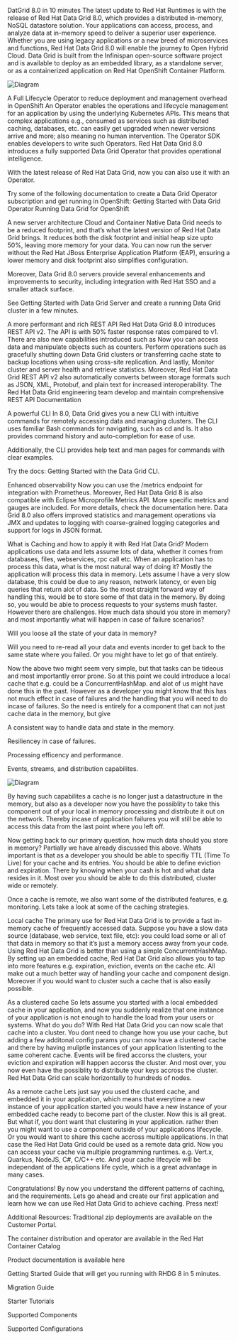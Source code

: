 DatGrid 8.0 in 10 minutes
The latest update to Red Hat Runtimes is with the release of Red Hat Data Grid 8.0, which provides a distributed in-memory, NoSQL datastore solution. Your applications can access, process, and analyze data at in-memory speed to deliver a superior user experience. Whether you are using legacy applications or a new breed of microservices and functions, Red Hat Data Grid 8.0 will enable the journey to Open Hybrid Cloud. Data Grid is built from the Infinispan open-source software project and is available to deploy as an embedded library, as a standalone server, or as a containerized application on Red Hat OpenShift Container Platform.

![Diagram](docs/images/dg8.png)

A Full Lifecycle Operator to reduce deployment and management overhead in OpenShift
An Operator enables the operations and lifecycle management for an application by using the underlying Kubernetes APIs. This means that complex applications e.g., consumed as services such as distributed caching, databases, etc. can easily get upgraded when newer versions arrive and more; also meaning no human intervention. The Operator SDK enables developers to write such Operators. Red Hat Data Grid 8.0 introduces a fully supported Data Grid Operator that provides operational intelligence.

With the latest release of Red Hat Data Grid, now you can also use it with an Operator.

Try some of the following documentation to create a Data Grid Operator subscription and get running in OpenShift: Getting Started with Data Grid Operator Running Data Grid for OpenShift

A new server architecture
Cloud and Container Native Data Grid needs to be a reduced footprint, and that’s what the latest version of Red Hat Data Grid brings. It reduces both the disk footprint and initial heap size upto 50%, leaving more memory for your data. You can now run the server without the Red Hat JBoss Enterprise Application Platform (EAP), ensuring a lower memory and disk footprint also simplifies configuration.

Moreover, Data Grid 8.0 servers provide several enhancements and improvements to security, including integration with Red Hat SSO and a smaller attack surface.

See Getting Started with Data Grid Server and create a running Data Grid cluster in a few minutes.

A more performant and rich REST API
Red Hat Data Grid 8.0 introduces REST API v2. The API is with 50% faster response rates compared to v1. There are also new capabilities introduced such as Now you can access data and manipulate objects such as counters. Perform operations such as gracefully shutting down Data Grid clusters or transferring cache state to backup locations when using cross-site replication. And lastly, Monitor cluster and server health and retrieve statistics. Moreover, Red Hat Data Grid REST API v2 also automatically converts between storage formats such as JSON, XML, Protobuf, and plain text for increased interoperability. The Red Hat Data Grid engineering team develop and maintain comprehensive REST API Documentation

A powerful CLI
In 8.0, Data Grid gives you a new CLI with intuitive commands for remotely accessing data and managing clusters. The CLI uses familiar Bash commands for navigating, such as cd and ls. It also provides command history and auto-completion for ease of use.

Additionally, the CLI provides help text and man pages for commands with clear examples.

Try the docs: Getting Started with the Data Grid CLI.

Enhanced observability
Now you can use the /metrics endpoint for integration with Prometheus. Moreover, Red Hat Data Grid 8 is also compatible with Eclipse Microprofile Metrics API. More specific metrics and gauges are included. For more details, check the documentation here. Data Grid 8.0 also offers improved statistics and management operations via JMX and updates to logging with coarse-grained logging categories and support for logs in JSON format.

What is Caching and how to apply it with Red Hat Data Grid?
Modern applications use data and lets assume lots of data, whether it comes from databases, files, webservices, rpc call etc. When an application has to process this data, what is the most natural way of doing it? Mostly the application will process this data in memory. Lets assume I have a very slow database, this could be due to any reason, network latency, or even big queries that return alot of data. So the most straight forward way of handling this, would be to store some of that data in the memory. By doing so, you would be able to process requests to your systems mush faster. However there are challenges. How much data should you store in memory? and most importantly what will happen in case of failure scenarios?

Will you loose all the state of your data in memory?

Will you need to re-read all your data and events inorder to get back to the same state where you failed. Or you might have to let go of that entirely.

Now the above two might seem very simple, but that tasks can be tideous and most importantly error prone. So at this point we could introduce a local cache that e.g. could be a ConcurrentHashMap. and alot of us might have done this in the past. However as a developer you might know that this has not much effect in case of failures and the handling that you will need to do incase of failures. So the need is entirely for a component that can not just cache data in the memory, but give

A consistent way to handle data and state in the memory.

Resiliencey in case of failures.

Processing efficency and performance.

Events, streams, and distribution capabilites.

![Diagram](docs/images/caching.png)


By having such capabilites a cache is no longer just a datastructure in the memory, but also as a developer now you have the possiblity to take this component out of your local in memory processing and distribute it out on the network. Thereby incase of application failures you will still be able to access this data from the last point where you left off.

Now getting back to our primary question, how much data should you store in memory? Partially we have already discussed this above. Whats important is that as a developer you should be able to specifiy TTL (Time To Live) for your cache and its entries. You should be able to define eviction and expiration. There by knowing when your cash is hot and what data resides in it. Most over you should be able to do this distributed, cluster wide or remotely.

Once a cache is remote, we also want some of the distributed features, e.g. monitoring. Lets take a look at some of the caching strategies.

Local cache
The primary use for Red Hat Data Grid is to provide a fast in-memory cache of frequently accessed data. Suppose you have a slow data source (database, web service, text file, etc): you could load some or all of that data in memory so that it’s just a memory access away from your code. Using Red Hat Data Grid is better than using a simple ConcurrentHashMap. By setting up an embedded cache, Red Hat Dat Grid also allows you to tap into more features e.g. expiration, eviction, events on the cache etc. All make out a much better way of handling your cache and component design. Moreover if you would want to cluster such a cache that is also easily possible.

As a clustered cache
So lets assume you started with a local embedded cache in your application, and now you suddenly realize that one instance of your application is not enough to handle the load from your users or systems. What do you do? With Red Hat Data Grid you can now scale that cache into a cluster. You dont need to change how you use your cache, but adding a few additonal config params you can now have a clustered cache and there by having muliptle instances of your application listenting to the same coherent cache. Events will be fired accorss the clusters, your eviction and expiration will happen accorss the cluster. And most over, you now even have the possiblity to distribute your keys accross the cluster. Red Hat Data Grid can scale horizontally to hundreds of nodes.

As a remote cache
Lets just say you used the clusterd cache, and embedded it in your application, which means that everytime a new instance of your application started you would have a new instance of your embedded cache ready to become part of the cluster. Now this is all great. But what if, you dont want that clustering in your application. rather then you might want to use a component outside of your applications lifecycle. Or you would want to share this cache accross multiple applications. In that case the Red Hat Data Grid could be used as a remote data grid. Now you can access your cache via multiple programming runtimes. e.g. Vert.x, Quarkus, NodeJS, C#, C/C++ etc. And your cache lifecycle will be independant of the applications life cycle, which is a great advantage in many cases.

Congratulations! By now you understand the different patterns of caching, and the requirements. Lets go ahead and create our first application and learn how we can use Red Hat Data Grid to achieve caching. Press next!

Additional Resources:
Traditional zip deployments are available on the Customer Portal.

The container distribution and operator are available in the Red Hat Container Catalog

Product documentation is available here

Getting Started Guide that will get you running with RHDG 8 in 5 minutes.

Migration Guide

Starter Tutorials

Supported Components

Supported Configurations